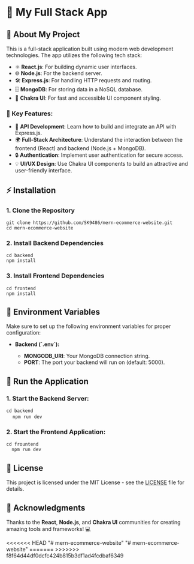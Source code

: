 <!DOCTYPE html>
<html lang="en">
<head>
  <meta charset="UTF-8">
  <meta name="viewport" content="width=device-width, initial-scale=1.0">
</head>
<body>
  <h1>🚀 My Full Stack App</h1>

  <h2>📝 About My Project</h2>
  <p>
    This is a full-stack application built using modern web development technologies. The app utilizes the following tech stack:
  </p>
  <ul>
    <li>⚛️ <strong>React.js</strong>: For building dynamic user interfaces.</li>
    <li>🌐 <strong>Node.js</strong>: For the backend server.</li>
    <li>🛠️ <strong>Express.js</strong>: For handling HTTP requests and routing.</li>
    <li>🗄️ <strong>MongoDB</strong>: For storing data in a NoSQL database.</li>
    <li>🎨 <strong>Chakra UI</strong>: For fast and accessible UI component styling.</li>
  </ul>

  <h3>🔑 Key Features:</h3>
  <ul>
    <li>🔧 <strong>API Development</strong>: Learn how to build and integrate an API with Express.js.</li>
    <li>🌍 <strong>Full-Stack Architecture</strong>: Understand the interaction between the frontend (React) and backend (Node.js + MongoDB).</li>
    <li>🔒 <strong>Authentication</strong>: Implement user authentication for secure access.</li>
    <li>💡 <strong>UI/UX Design</strong>: Use Chakra UI components to build an attractive and user-friendly interface.</li>
  </ul>

  <h2>⚡️ Installation</h2>
  <h3>1. Clone the Repository</h3>
  <pre><code>git clone https://github.com/SK9486/mern-ecommerce-website.git
cd mern-ecommerce-website</code></pre>

  <h3>2. Install Backend Dependencies</h3>
  <pre><code>cd backend
npm install</code></pre>

  <h3>3. Install Frontend Dependencies</h3>
  <pre><code>cd frontend
npm install</code></pre>

  <h2>🌱 Environment Variables</h2>
  <p>Make sure to set up the following environment variables for proper configuration:</p>
  <ul>
    <li><strong>Backend (`.env`):</strong></li>
    <ul>
      <li><strong>MONGODB_URI</strong>: Your MongoDB connection string.</li>
      <li><strong>PORT</strong>: The port your backend will run on (default: 5000).</li>
    </ul>
  </ul>

  <h2>🚀 Run the Application</h2>
  <h3>1. Start the Backend Server:</h3>
  <pre><code>cd backend</code>
  <code>npm run dev</code></pre>
  <h3>2. Start the Frontend Application:</h3>
  <pre><code>cd frountend
  npm run dev</code></pre>

  <h2>📜 License</h2>
  <p>This project is licensed under the MIT License - see the <a href="LICENSE">LICENSE</a> file for details.</p>

  <h2>🙏 Acknowledgments</h2>
  <p>Thanks to the <strong>React</strong>, <strong>Node.js</strong>, and <strong>Chakra UI</strong> communities for creating amazing tools and frameworks! 💻</p>

</body>
<<<<<<< HEAD
</html>"# mern-ecommerce-website" 
"# mern-ecommerce-website" 
=======
</html>
>>>>>>> f8f64d44df0dcfc424b815b3df1ad4fcdbaf6349
